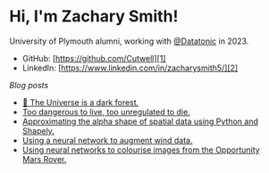 # Hi, I'm Zachary Smith!

University of Plymouth alumni, working with [@Datatonic](https://datatonic.com/) in 2023.

* GitHub: [https://github.com/Cutwell][1]
* LinkedIn: [https://www.linkedin.com/in/zacharysmith5/][2]

[1]: https://github.com/Cutwell
[2]: https://www.linkedin.com/in/zacharysmith5/

_Blog posts_
<!-- BLOG-POST-LIST:START -->
- [🌌 The Universe is a dark forest.](https://cutwell.github.io//dark-forest-theory/)
- [Too dangerous to live, too unregulated to die.](https://cutwell.github.io//ai-art-vs-artists/)
- [Approximating the alpha shape of spatial data using Python and Shapely.](https://cutwell.github.io//spatial-data-boundary/)
- [Using a neural network to augment wind data.](https://cutwell.github.io//neural-network-augmentation/)
- [Using neural networks to colourise images from the Opportunity Mars Rover.](https://cutwell.github.io//opportunity-rover-colourised/)
<!-- BLOG-POST-LIST:END -->
